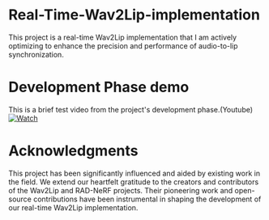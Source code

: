 # Real-Time-Wav2Lip-implementation
This project is a real-time Wav2Lip implementation that I am actively optimizing to enhance the precision and performance of audio-to-lip synchronization.

# Development Phase demo
This is a brief test video from the project's development phase.(Youtube)
[![Watch](https://img.youtube.com/vi/Nkncnj8bcv8/0.jpg)](https://www.youtube.com/watch?v=Nkncnj8bcv8)



# Acknowledgments
This project has been significantly influenced and aided by existing work in the field. We extend our heartfelt gratitude to the creators and contributors of the Wav2Lip and RAD-NeRF projects. Their pioneering work and open-source contributions have been instrumental in shaping the development of our real-time Wav2Lip implementation.
